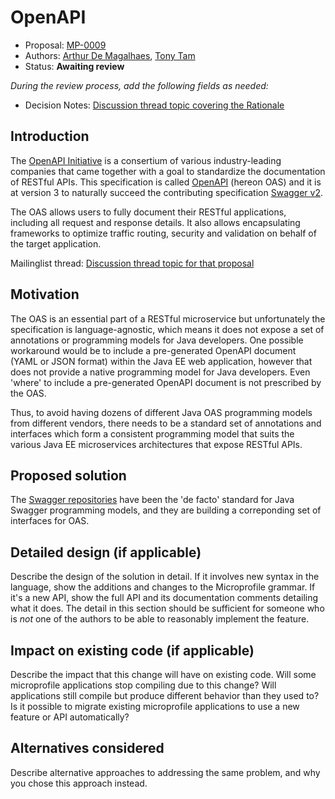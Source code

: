 # OpenAPI

* Proposal: [MP-0009](0009-OpenAPI.md)
* Authors: [Arthur De Magalhaes](https://github.com/arthurdm), [Tony Tam](https://github.com/fehguy)
* Status: **Awaiting review**

*During the review process, add the following fields as needed:*

* Decision Notes: [Discussion thread topic covering the  Rationale](https://groups.google.com/forum/#!topic/microprofile/CXq1h45_HOw)

## Introduction

The [OpenAPI Initiative](https://www.openapis.org/) is a consertium of various industry-leading companies that came together with a goal to standardize the documentation of RESTful APIs.  This specification is called [OpenAPI](https://github.com/OAI/OpenAPI-Specification/blob/OpenAPI.next/versions/3.0.md) (hereon OAS) and it is at version 3 to naturally succeed the contributing specification [Swagger v2](https://github.com/OAI/OpenAPI-Specification/blob/master/versions/2.0.md).

The OAS allows users to fully document their RESTful applications, including all request and response details.  It also allows encapsulating frameworks to optimize traffic routing, security and validation on behalf of the target application.

Mailinglist thread: [Discussion thread topic for that proposal](https://groups.google.com/forum/#!topic/microprofile/CXq1h45_HOw)

## Motivation

The OAS is an essential part of a RESTful microservice but unfortunately the specification is language-agnostic, which means it does not expose a set of annotations or programming models for Java developers. One possible workaround would be to include a pre-generated OpenAPI document (YAML or JSON format) within the Java EE web application, however that does not provide a native programming model for Java developers.  Even 'where' to include a pre-generated OpenAPI document is not prescribed by the OAS.  

Thus, to avoid having dozens of different Java OAS programming models from different vendors, there needs to be a standard set of annotations and interfaces which form a consistent programming model that suits the various Java EE microservices architectures that expose RESTful APIs.


## Proposed solution

The [Swagger repositories](https://github.com/swagger-api) have been the 'de facto' standard for Java Swagger programming models, and they are building a correponding set of interfaces for OAS.  

## Detailed design (if applicable)

Describe the design of the solution in detail. If it involves new
syntax in the language, show the additions and changes to the Microprofile
grammar. If it's a new API, show the full API and its documentation
comments detailing what it does. The detail in this section should be
sufficient for someone who is *not* one of the authors to be able to
reasonably implement the feature.

## Impact on existing code (if applicable)

Describe the impact that this change will have on existing code. Will some
microprofile applications stop compiling due to this change? Will applications still
compile but produce different behavior than they used to? Is it
possible to migrate existing microprofile applications to use a new feature or API automatically?

## Alternatives considered

Describe alternative approaches to addressing the same problem, and
why you chose this approach instead.
